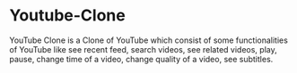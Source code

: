 # Youtube-Clone

YouTube Clone is a Clone of YouTube which consist of some functionalities of YouTube like see recent feed, search videos, see related videos, play, pause, change time of a video, change quality of a video, see subtitles.
